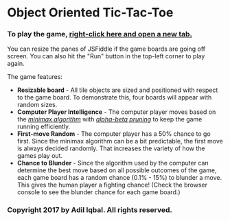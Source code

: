 # Object Oriented Tic-Tac-Toe

### To play the game, [**right-click here and open a new tab.**](https://jsfiddle.net/mv1vr4yc/1/)

You can resize the panes of JSFiddle if the game boards are going off screen. You can also hit the "Run" button in the top-left corner to play again.

The game features:

* **Resizable board** - All tile objects are sized and positioned with respect to the game board. To demonstrate this, four boards will appear with random sizes.
* **Computer Player Intelligence** - The computer player
moves based on the [*minimax algorithm*](https://en.wikipedia.org/wiki/Minimax) with [*alpha-beta pruning*](https://en.wikipedia.org/wiki/Alpha%E2%80%93beta_pruning) to keep the game running efficiently.
* **First-move Random** - The computer player has a 50% chance to go first. Since the minimax algorithm can be a bit predictable, the first move is always decided randomly. That increases the variety of how the games play out.
* **Chance to Blunder** - Since the algorithm used by the computer can determine the best move based on all possible outcomes of the game, each game board has a random chance (0.1% - 15%) to blunder a move. This gives the human player a fighting chance! (Check the browser console to see the blunder chance for each game board.)

### Copyright 2017 by **Adil Iqbal**. All rights reserved.
